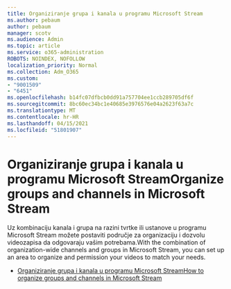 ```yaml
---
title: Organiziranje grupa i kanala u programu Microsoft Stream
ms.author: pebaum
author: pebaum
manager: scotv
ms.audience: Admin
ms.topic: article
ms.service: o365-administration
ROBOTS: NOINDEX, NOFOLLOW
localization_priority: Normal
ms.collection: Adm_O365
ms.custom:
- "9001509"
- "6451"
ms.openlocfilehash: b14fc07dfbcb0dd91a757704ee1ccb289705df6f
ms.sourcegitcommit: 8bc60ec34bc1e40685e3976576e04a2623f63a7c
ms.translationtype: MT
ms.contentlocale: hr-HR
ms.lasthandoff: 04/15/2021
ms.locfileid: "51801907"
---
```

# <a name="organize-groups-and-channels-in-microsoft-stream"></a><span data-ttu-id="f1b2e-102">Organiziranje grupa i kanala u programu Microsoft Stream</span><span class="sxs-lookup"><span data-stu-id="f1b2e-102">Organize groups and channels in Microsoft Stream</span></span>

<span data-ttu-id="f1b2e-103">Uz kombinaciju kanala i grupa na razini tvrtke ili ustanove u programu Microsoft Stream možete postaviti područje za organizaciju i dozvolu videozapisa da odgovaraju vašim potrebama.</span><span class="sxs-lookup"><span data-stu-id="f1b2e-103">With the combination of organization-wide channels and groups in Microsoft Stream, you can set up an area to organize and permission your videos to match your needs.</span></span>  

- [<span data-ttu-id="f1b2e-104">Organiziranje grupa i kanala u programu Microsoft Stream</span><span class="sxs-lookup"><span data-stu-id="f1b2e-104">How to organize groups and channels in Microsoft Stream</span></span>](https://docs.microsoft.com/stream/groups-channels-organization)
